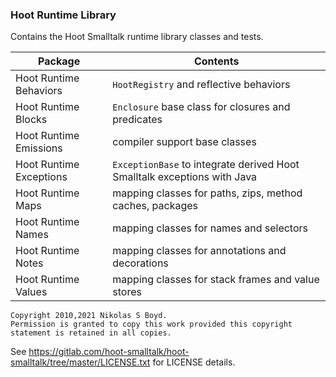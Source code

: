 ### Hoot Runtime Library

Contains the Hoot Smalltalk runtime library classes and tests.

| **Package** | **Contents** |
| ----------- | ------------ |
| Hoot Runtime Behaviors | `HootRegistry` and reflective behaviors |
| Hoot Runtime Blocks | `Enclosure` base class for closures and predicates |
| Hoot Runtime Emissions | compiler support base classes |
| Hoot Runtime Exceptions | `ExceptionBase` to integrate derived Hoot Smalltalk exceptions with Java |
| Hoot Runtime Maps | mapping classes for paths, zips, method caches, packages |
| Hoot Runtime Names | mapping classes for names and selectors |
| Hoot Runtime Notes | mapping classes for annotations and decorations |
| Hoot Runtime Values | mapping classes for stack frames and value stores |


```
Copyright 2010,2021 Nikolas S Boyd.
Permission is granted to copy this work provided this copyright statement is retained in all copies.
```
See https://gitlab.com/hoot-smalltalk/hoot-smalltalk/tree/master/LICENSE.txt for LICENSE details.
